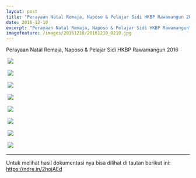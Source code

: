 ```yaml
---
layout: post
title: "Perayaan Natal Remaja, Naposo & Pelajar Sidi HKBP Rawamangun 2016"
date: 2016-12-10
excerpt: "Perayaan Natal Remaja, Naposo & Pelajar Sidi HKBP Rawamangun"
imagefeature: /images/20161210/20161210_0210.jpg
---
```



Perayaan Natal Remaja, Naposo & Pelajar Sidi HKBP Rawamangun 2016

<a href="{{site.bigimageurl}}/images/20161210/20161210_0119.jpg" class="swipebox" title=""><img src="{{site.staticurl}}/static/wait.gif" class="resize js_show loading_image" data-href="/images/20161210/20161210_0119.jpg" alt="" /></a>
<noscript><img src="{{site.staticurl}}/s720/images/20161210/20161210_0119.jpg" /></noscript>

<a href="{{site.bigimageurl}}/images/20161210/20161210_0197.jpg" class="swipebox" title=""><img src="{{site.staticurl}}/static/wait.gif" class="resize js_show loading_image" data-href="/images/20161210/20161210_0197.jpg" alt="" /></a>
<noscript><img src="{{site.staticurl}}/s720/images/20161210/20161210_0197.jpg" /></noscript>

<a href="{{site.bigimageurl}}/images/20161210/20161210_0210.jpg" class="swipebox" title=""><img src="{{site.staticurl}}/static/wait.gif" class="resize js_show loading_image" data-href="/images/20161210/20161210_0210.jpg" alt="" /></a>
<noscript><img src="{{site.staticurl}}/s720/images/20161210/20161210_0210.jpg" /></noscript>

<a href="{{site.bigimageurl}}/images/20161210/20161210_0219.jpg" class="swipebox" title=""><img src="{{site.staticurl}}/static/wait.gif" class="resize js_show loading_image" data-href="/images/20161210/20161210_0219.jpg" alt="" /></a>
<noscript><img src="{{site.staticurl}}/s720/images/20161210/20161210_0219.jpg" /></noscript>

<a href="{{site.bigimageurl}}/images/20161210/20161210_0306.jpg" class="swipebox" title=""><img src="{{site.staticurl}}/static/wait.gif" class="resize js_show loading_image" data-href="/images/20161210/20161210_0306.jpg" alt="" /></a>
<noscript><img src="{{site.staticurl}}/s720/images/20161210/20161210_0306.jpg" /></noscript>

<a href="{{site.bigimageurl}}/images/20161210/20161210_0308.jpg" class="swipebox" title=""><img src="{{site.staticurl}}/static/wait.gif" class="resize js_show loading_image" data-href="/images/20161210/20161210_0308.jpg" alt="" /></a>
<noscript><img src="{{site.staticurl}}/s720/images/20161210/20161210_0308.jpg" /></noscript>

<a href="{{site.bigimageurl}}/images/20161210/20161210_0329.jpg" class="swipebox" title=""><img src="{{site.staticurl}}/static/wait.gif" class="resize js_show loading_image" data-href="/images/20161210/20161210_0329.jpg" alt="" /></a>
<noscript><img src="{{site.staticurl}}/s720/images/20161210/20161210_0329.jpg" /></noscript>

<a href="{{site.bigimageurl}}/images/20161210/20161210_0345.jpg" class="swipebox" title=""><img src="{{site.staticurl}}/static/wait.gif" class="resize js_show loading_image" data-href="/images/20161210/20161210_0345.jpg" alt="" /></a>
<noscript><img src="{{site.staticurl}}/s720/images/20161210/20161210_0345.jpg" /></noscript>

<hr />

Untuk melihat hasil dokumentasi nya bisa dilihat di tautan berikut ini: <a href="https://ndre.in/2hojAEd">https://ndre.in/2hojAEd</a>
